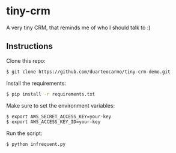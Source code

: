 # tiny-crm

A very tiny CRM, that reminds me of who I should talk to :) 

## Instructions

Clone this repo: 

```bash
$ git clone https://github.com/duarteocarmo/tiny-crm-demo.git
```

Install the requirements:
```bash
$ pip install -r requirements.txt
```

Make sure to set the environment variables:
```bash
$ export AWS_SECRET_ACCESS_KEY=your-key
$ export AWS_ACCESS_KEY_ID=your-key
```

Run the script:
```bash
$ python infrequent.py
```
